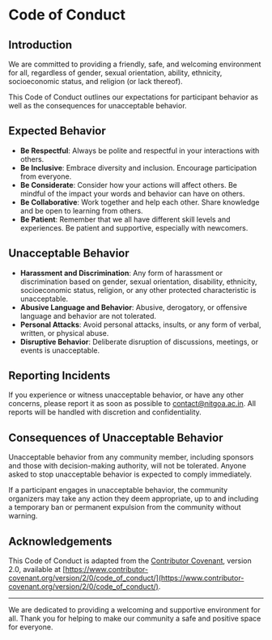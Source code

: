 # Code of Conduct

## Introduction

We are committed to providing a friendly, safe, and welcoming environment for all, regardless of gender, sexual orientation, ability, ethnicity, socioeconomic status, and religion (or lack thereof).

This Code of Conduct outlines our expectations for participant behavior as well as the consequences for unacceptable behavior.

## Expected Behavior

- **Be Respectful**: Always be polite and respectful in your interactions with others.
- **Be Inclusive**: Embrace diversity and inclusion. Encourage participation from everyone.
- **Be Considerate**: Consider how your actions will affect others. Be mindful of the impact your words and behavior can have on others.
- **Be Collaborative**: Work together and help each other. Share knowledge and be open to learning from others.
- **Be Patient**: Remember that we all have different skill levels and experiences. Be patient and supportive, especially with newcomers.

## Unacceptable Behavior

- **Harassment and Discrimination**: Any form of harassment or discrimination based on gender, sexual orientation, disability, ethnicity, socioeconomic status, religion, or any other protected characteristic is unacceptable.
- **Abusive Language and Behavior**: Abusive, derogatory, or offensive language and behavior are not tolerated.
- **Personal Attacks**: Avoid personal attacks, insults, or any form of verbal, written, or physical abuse.
- **Disruptive Behavior**: Deliberate disruption of discussions, meetings, or events is unacceptable.

## Reporting Incidents

If you experience or witness unacceptable behavior, or have any other concerns, please report it as soon as possible to [contact@nitgoa.ac.in](mailto:contact@nitgoa.ac.in). All reports will be handled with discretion and confidentiality.

## Consequences of Unacceptable Behavior

Unacceptable behavior from any community member, including sponsors and those with decision-making authority, will not be tolerated. Anyone asked to stop unacceptable behavior is expected to comply immediately.

If a participant engages in unacceptable behavior, the community organizers may take any action they deem appropriate, up to and including a temporary ban or permanent expulsion from the community without warning.

## Acknowledgements

This Code of Conduct is adapted from the [Contributor Covenant](https://www.contributor-covenant.org/), version 2.0, available at [https://www.contributor-covenant.org/version/2/0/code_of_conduct/](https://www.contributor-covenant.org/version/2/0/code_of_conduct/).

---

We are dedicated to providing a welcoming and supportive environment for all. Thank you for helping to make our community a safe and positive space for everyone.
